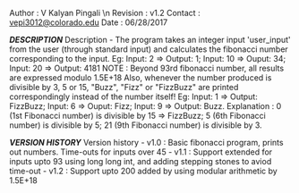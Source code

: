 Author   : V Kalyan Pingali \n
Revision : v1.2
Contact  : vepi3012@colorado.edu
Date     : 06/28/2017

*****************************************DESCRIPTION*****************************************
Description - The program takes an integer input 'user_input' from the user (through standard input) and calculates the fibonacci number corresponding to the input. Eg: Input: 2 => Output: 1; Input: 10 => Ouput: 34; Input: 20 => Output: 4181
NOTE : Beyond 93rd fibonacci number, all results are expressed modulo 1.5E+18
Also, whenever the number produced is divisible by 3, 5 or 15, "Buzz", "Fizz" or "FizzBuzz" are printed correspondingly instead of the number itself! Eg: Input: 1 => Output: FizzBuzz; Input: 6 => Ouput: Fizz; Input: 9 => Output: Buzz.
Explanation : 0 (1st Fibonacci number) is divisible by 15 => FizzBuzz; 5 (6th Fibonacci number) is divisible by 5; 21 (9th Fibonacci number) is divisible by 3.

*****************************************VERSION HISTORY*****************************************
Version history - v1.0 : Basic fibonacci program, prints out numbers. Time-outs for inputs over 45
                - v1.1 : Support extended for inputs upto 93 using long long int, and adding stepping stones to aviod time-out
                - v1.2 : Support upto 200 added by using modular arithmetic by 1.5E+18
